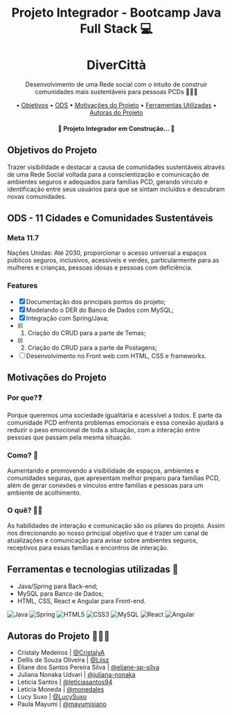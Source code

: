 <h1 align=center> Projeto Integrador - Bootcamp Java Full Stack 💻 </h1>

<h1 align=center> DiverCittà </h1>

<p align=center> Desenvolvimento de uma Rede social com o intuito de construir comunidades mais sustentáveis para pessoas PCDs 🧑🏻‍🦼</p>

<p align="center"> •
 <a href="#objetivo">Objetivos</a> •
 <a href="#ods">ODS</a> •
 <a href="#motivacoes">Motivações do Projeto</a> •
 <a href="#ferramentas">Ferramentas Utilizadas</a> •
 <a href="#autoras">Autoras do Projeto</a>  
</p>

<h4 align="center"> 
	🚧  Projeto Integrador em Construção... 🚧
</h4>

<a name="objetivo"><h2>Objetivos do Projeto</h2></a>
<p>Trazer visibilidade e destacar a causa de comunidades sustentáveis através de uma Rede Social voltada para a conscientização e comunicação de ambientes seguros e adequados para famílias PCD, gerando vínculo e identificação entre seus usuários para que se sintam incluídos e descubram novas comunidades.</p>

<a name="ods"><h2> ODS - 11 Cidades e Comunidades Sustentáveis </h2></a>
<h3>Meta 11.7</h3>
<p>Nações Unidas: Até 2030, proporcionar o acesso universal a espaços públicos seguros, inclusivos, acessíveis e verdes, particularmente para as mulheres e crianças, pessoas idosas e pessoas com deficiência.</p>

### Features

- [x] Documentação dos principais pontos do projeto;
- [x] Modelando o DER do Banco de Dados com MySQL;
- [x] Integração com Spring/Java;
- 	[x] 1. Criação do CRUD para a parte de Temas;
- 	[x] 2. Criação do CRUD para a parte de Postagens;
- [ ] Desenvolvimento no Front web com HTML, CSS e frameworks. 

<a name="motivacoes"><h2>Motivações do Projeto</h2></a>
<h3>Por que?❓</h3>
<p>Porque queremos uma sociedade igualitária e acessível a todos. E parte da comunidade PCD enfrenta problemas emocionais e essa conexão ajudará a reduzir o peso emocional de toda a situação, com a interação entre pessoas que passam pela mesma situação.</p>

<h3>Como? 🤔 </h3>
<p>Aumentando e promovendo a visibilidade de espaços, ambientes e comunidades seguras, que apresentam melhor preparo para famílias PCD, além de gerar conexões e vínculos entre famílias e pessoas para um ambiente de acolhimento. </p>

<h3>O quê? ✍🏻 </h3>
<p>As habilidades de interação e comunicação são os pilares do projeto. Assim nos direcionando ao nosso principal objetivo que é trazer um canal de atualizações e comunicação para avisar sobre ambientes seguros, receptivos para essas famílias e encontros de interação.</p>

<a name="ferramentas"><h2>Ferramentas e tecnologias utilizadas 🔧</h2></a>
* Java/Spring para Back-end; 
* MySQL para Banco de Dados;
* HTML, CSS, React e Angular para Front-end. 
  
 ![Java](https://img.shields.io/badge/java-%23ED8B00.svg?style=for-the-badge&logo=java&logoColor=white) 
 ![Spring](https://img.shields.io/badge/Spring-6DB33F?style=for-the-badge&logo=spring&logoColor=white)
 ![HTML5](https://img.shields.io/badge/html5-%23E34F26.svg?style=for-the-badge&logo=html5&logoColor=white) 
 ![CSS3](https://img.shields.io/badge/css3-%231572B6.svg?style=for-the-badge&logo=css3&logoColor=white) 
 ![MySQL](https://img.shields.io/badge/mysql-%2300f.svg?style=for-the-badge&logo=mysql&logoColor=white) 
 ![React](https://img.shields.io/badge/react-%2320232a.svg?style=for-the-badge&logo=react&logoColor=%2361DAFB) 
 ![Angular](https://img.shields.io/badge/angular-%23DD0031.svg?style=for-the-badge&logo=angular&logoColor=white) 

<a name="autoras"><h2>Autoras do Projeto 🧑🏻‍💻</h2></a>  
* Cristaly Medeiros | [@CristalyA](https://github.com/cristalyA)
* Dellis de Souza Oliveira | [@Liisz](https://github.com/Liisz)
* Eliane dos Santos Pereira Silva | [@eliane-sp-silva](https://github.com/eliane-sp-silva)
* Juliana Nonaka Udvari | [@juliana-nonaka](https://github.com/juliana-nonaka)
* Leticia Santos | [@leticiasantos94](https://github.com/leticiasantos94)
* Leticia Moneda | [@monedales](https://github.com/monedales)
* Lucy Suxo | [@LucySuxo](https://github.com/LucySuxo)
* Paula Mayumi | [@mayumisiano](https://github.com/mayumisiano)
 
